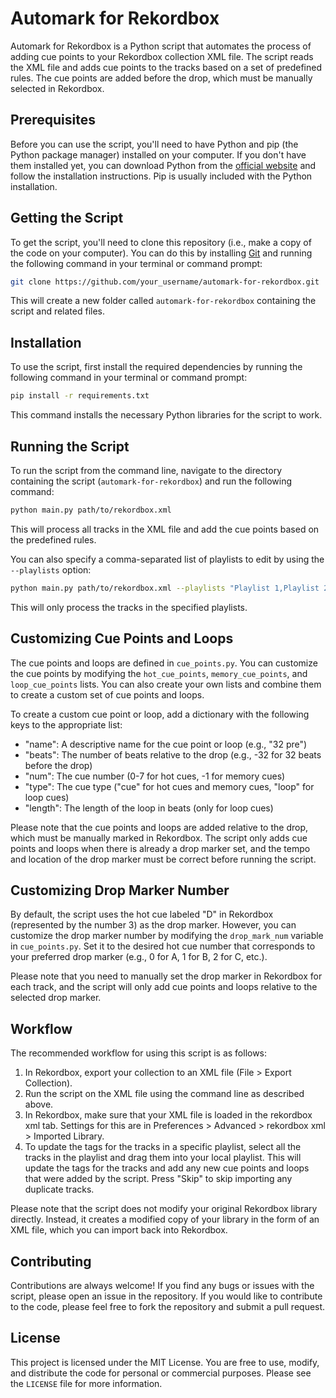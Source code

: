 # Automark for Rekordbox

Automark for Rekordbox is a Python script that automates the process of adding cue points to your Rekordbox collection XML file. The script reads the XML file and adds cue points to the tracks based on a set of predefined rules. The cue points are added before the drop, which must be manually selected in Rekordbox.

## Prerequisites

Before you can use the script, you'll need to have Python and pip (the Python package manager) installed on your computer. If you don't have them installed yet, you can download Python from the [official website](https://www.python.org/downloads/) and follow the installation instructions. Pip is usually included with the Python installation.

## Getting the Script

To get the script, you'll need to clone this repository (i.e., make a copy of the code on your computer). You can do this by installing [Git](https://git-scm.com/downloads) and running the following command in your terminal or command prompt:

```bash
git clone https://github.com/your_username/automark-for-rekordbox.git
```

This will create a new folder called `automark-for-rekordbox` containing the script and related files.

## Installation

To use the script, first install the required dependencies by running the following command in your terminal or command prompt:

```bash
pip install -r requirements.txt
```

This command installs the necessary Python libraries for the script to work.

## Running the Script

To run the script from the command line, navigate to the directory containing the script (`automark-for-rekordbox`) and run the following command:

```bash
python main.py path/to/rekordbox.xml
```

This will process all tracks in the XML file and add the cue points based on the predefined rules.

You can also specify a comma-separated list of playlists to edit by using the `--playlists` option:

```bash
python main.py path/to/rekordbox.xml --playlists "Playlist 1,Playlist 2"
```

This will only process the tracks in the specified playlists.

## Customizing Cue Points and Loops

The cue points and loops are defined in `cue_points.py`. You can customize the cue points by modifying the `hot_cue_points`, `memory_cue_points`, and `loop_cue_points` lists. You can also create your own lists and combine them to create a custom set of cue points and loops.

To create a custom cue point or loop, add a dictionary with the following keys to the appropriate list:

-   "name": A descriptive name for the cue point or loop (e.g., "32 pre")
-   "beats": The number of beats relative to the drop (e.g., -32 for 32 beats before the drop)
-   "num": The cue number (0-7 for hot cues, -1 for memory cues)
-   "type": The cue type ("cue" for hot cues and memory cues, "loop" for loop cues)
-   "length": The length of the loop in beats (only for loop cues)

Please note that the cue points and loops are added relative to the drop, which must be manually marked in Rekordbox. The script only adds cue points and loops when there is already a drop marker set, and the tempo and location of the drop marker must be correct before running the script.

## Customizing Drop Marker Number

By default, the script uses the hot cue labeled "D" in Rekordbox (represented by the number 3) as the drop marker. However, you can customize the drop marker number by modifying the `drop_mark_num` variable in `cue_points.py`. Set it to the desired hot cue number that corresponds to your preferred drop marker (e.g., 0 for A, 1 for B, 2 for C, etc.).

Please note that you need to manually set the drop marker in Rekordbox for each track, and the script will only add cue points and loops relative to the selected drop marker.

## Workflow

The recommended workflow for using this script is as follows:

1.  In Rekordbox, export your collection to an XML file (File > Export Collection).
2.  Run the script on the XML file using the command line as described above.
3.  In Rekordbox, make sure that your XML file is loaded in the rekordbox xml tab. Settings for this are in Preferences > Advanced > rekordbox xml > Imported Library.
4.  To update the tags for the tracks in a specific playlist, select all the tracks in the playlist and drag them into your local playlist. This will update the tags for the tracks and add any new cue points and loops that were added by the script. Press "Skip" to skip importing any duplicate tracks.

Please note that the script does not modify your original Rekordbox library directly. Instead, it creates a modified copy of your library in the form of an XML file, which you can import back into Rekordbox.

## Contributing
Contributions are always welcome! If you find any bugs or issues with the script, please open an issue in the repository. If you would like to contribute to the code, please feel free to fork the repository and submit a pull request.

## License
This project is licensed under the MIT License. You are free to use, modify, and distribute the code for personal or commercial purposes. Please see the `LICENSE` file for more information.
